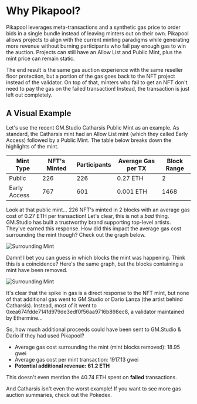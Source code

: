 # Why Pikapool?
Pikapool leverages meta-transactions and a synthetic gas price to order bids in a single bundle instead of leaving minters out on their own. Pikapool allows projects to align with the current minting paradigms while generating more revenue without burning participants who fail pay enough gas to win the auction. Projects can still have an Allow List and Public Mint, plus the mint price can remain static.

The end result is the same gas auction experience with the same reseller floor protection, but a portion of the gas goes back to the NFT project instead of the validator. On top of that, minters who fail to get an NFT don't need to pay the gas on the failed transaction! Instead, the transaction is just left out completely.

## A Visual Example
Let's use the recent GM.Studio Catharsis Public Mint as an example. As standard, the Catharsis mint had an Allow List mint (which they called Early Access) followed by a Public Mint. The table below breaks down the highlights of the mint.

| Mint Type    | NFT's Minted | Participants | Average Gas per TX | Block Range |
|--------------|--------------|--------------|--------------------|-------------|
| Public       | 226          | 226          | 0.27 ETH           | 2           |
| Early Access | 767          | 601          | 0.001 ETH          | 1468        |

Look at that public mint... 226 NFT's minted in 2 blocks with an average gas cost of 0.27 ETH per transaction! Let's clear, this is not a *bad* thing. GM.Studio has built a trustworthy brand supporting top-level artists. They've earned this response. How did this impact the average gas cost surrounding the mint though? Check out the graph below.

![Surrounding Mint](/img/catharsis-surrounding-mint.png)

Damn! I bet you can guess in which blocks the mint was happening. Think this is a coincidence? Here's the same graph, but the blocks containing a mint have been removed.

![Surrounding Mint](/img/catharsis-mint-removed.png)

It's clear that the spike in gas is a direct response to the NFT mint, but none of that additional gas went to GM.Studio or Dario Lanza (the artist behind Catharsis). Instead, most of it went to 
0xea674fdde714fd979de3edf0f56aa9716b898ec8, a validator maintained by Ethermine...

So, how much additional proceeds could have been sent to GM.Studio & Dario if they had used Pikapool?
- Average gas cost surrounding the mint (mint blocks removed): 18.95 gwei
- Average gas cost per mint transaction: 1917.13 gwei
- **Potential additional revenue: 61.2 ETH**

This doesn't even mention the 40.74 ETH spent on **failed** transactions.

And Catharsis isn't even the worst example! If you want to see more gas auction summaries, check out the Pokedex.